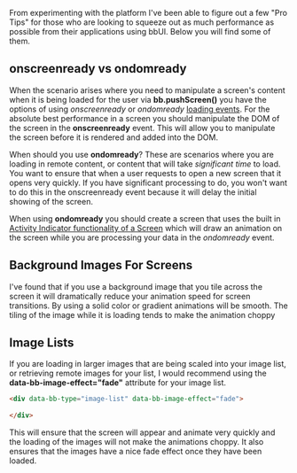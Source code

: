 From experimenting with the platform I've been able to figure out a few "Pro Tips" for those who are looking to squeeze out as much performance as possible from their applications using bbUI.  Below you will find some of them.

## onscreenready vs ondomready
When the scenario arises where you need to manipulate a screen's content when it is being loaded for the user via **bb.pushScreen()** you have the options of using _onscreenready_ or _ondomready_ [loading events](https://github.com/blackberry/bbUI.js/wiki/Toolkit-Initialization). For the absolute best performance in a screen you should manipulate the DOM of the screen in the **onscreenready** event.  This will allow you to manipulate the screen before it is rendered and added into the DOM.

When should you use **ondomready**?  These are scenarios where you are loading in remote content, or content that will take _significant time_ to load. You want to ensure that when a user requests to open a new screen that it opens very quickly.  If you have significant processing to do, you won't want to do this in the onscreenready event because it will delay the initial showing of the screen.

When using **ondomready** you should create a screen that uses the built in [Activity Indicator functionality of a Screen](https://github.com/blackberry/bbUI.js/wiki/Screens) which will draw an animation on the screen while you are processing your data in the _ondomready_ event.

## Background Images For Screens
I've found that if you use a background image that you tile across the screen it will dramatically reduce your animation speed for screen transitions.  By using a solid color or gradient animations will be smooth.  The tiling of the image while it is loading tends to make the animation choppy

## Image Lists
If you are loading in larger images that are being scaled into your image list, or retrieving remote images for your list, I would recommend using the **data-bb-image-effect="fade"** attribute for your image list.  

```html
<div data-bb-type="image-list" data-bb-image-effect="fade">
  
</div>
```

This will ensure that the screen will appear and animate very quickly and the loading of the images will not make the animations choppy.  It also ensures that the images have a nice fade effect once they have been loaded.
